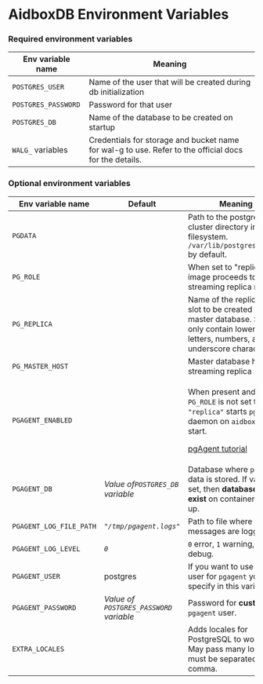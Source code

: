 # AidboxDB Environment Variables

### Required environment variables

| Env variable name   | Meaning                                                                                               |
| ------------------- | ----------------------------------------------------------------------------------------------------- |
| `POSTGRES_USER`     | Name of the user that will be created during db initialization                                        |
| `POSTGRES_PASSWORD` | Password for that user                                                                                |
| `POSTGRES_DB`       | Name of the database to be created on startup                                                         |
| `WALG_` variables   | Credentials for storage and bucket name for wal-g to use. Refer to the official docs for the details. |

### Optional environment variables

| Env variable name       | Default                                 | Meaning                                                                                                                                                                                                                                |
| ----------------------- | --------------------------------------- | -------------------------------------------------------------------------------------------------------------------------------------------------------------------------------------------------------------------------------------- |
| `PGDATA`                |                                         | Path to the postgresql cluster directory in the filesystem. `/var/lib/postgresql/data` by default.                                                                                                                                     |
| `PG_ROLE`               |                                         | When set to "replica" image proceeds to the streaming replica mode                                                                                                                                                                     |
| `PG_REPLICA`            |                                         | Name of the replication slot to be created in master database. Should only contain lower case letters, numbers, and the underscore character.                                                                                          |
| `PG_MASTER_HOST`        |                                         | Master database host for streaming replica                                                                                                                                                                                             |
| `PGAGENT_ENABLED`       |                                         | <p>When present and <code>PG_ROLE</code> is not set to <code>"replica"</code> starts <code>pgagent</code> daemon on <code>aidboxdb</code> start.</p><p><a href="../../database/other/working-with-pgagent.md">pgAgent tutorial</a></p> |
| `PGAGENT_DB`            | _Value of`POSTGRES_DB` variable_        | Database where `pgagent` data is stored. If value is set, then **database must exist** on container start up.                                                                                                                          |
| `PGAGENT_LOG_FILE_PATH` | _`"/tmp/pgagent.logs"`_                 | Path to file where `pgagent` messages are logged                                                                                                                                                                                       |
| `PGAGENT_LOG_LEVEL`     | _`0`_                                   | `0` error, `1` warning, `2` debug.                                                                                                                                                                                                     |
| `PGAGENT_USER`          | postgres                                | If you want to use custom user  for `pgagent` you can specify in this variable.                                                                                                                                                        |
| `PGAGENT_PASSWORD`      | _Value of `POSTGRES_PASSWORD` variable_ | Password for **custom** `pgagent` user.                                                                                                                                                                                                |
| `EXTRA_LOCALES`         |                                         | Adds locales for PostgreSQL to work with. May pass many locales, must be separated by comma.                                                                                                                                           |
